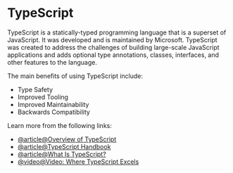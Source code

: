 # TypeScript

TypeScript is a statically-typed programming language that is a superset of JavaScript. It was developed and is maintained by Microsoft. TypeScript was created to address the challenges of building large-scale JavaScript applications and adds optional type annotations, classes, interfaces, and other features to the language.

The main benefits of using TypeScript include:

- Type Safety
- Improved Tooling
- Improved Maintainability
- Backwards Compatibility

Learn more from the following links:

- [@article@Overview of TypeScript](https://www.typescriptlang.org/docs/handbook/typescript-from-scratch.html)
- [@article@TypeScript Handbook](https://www.typescriptlang.org/docs/handbook/typescript-from-scratch.html)
- [@article@What Is TypeScript?](https://thenewstack.io/what-is-typescript/)
- [@video@Video: Where TypeScript Excels](https://youtu.be/BUo7B6UuoJ4)

